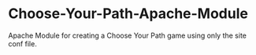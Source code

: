 Choose-Your-Path-Apache-Module
==============================

Apache Module for creating a Choose Your Path game using only the site conf file.
